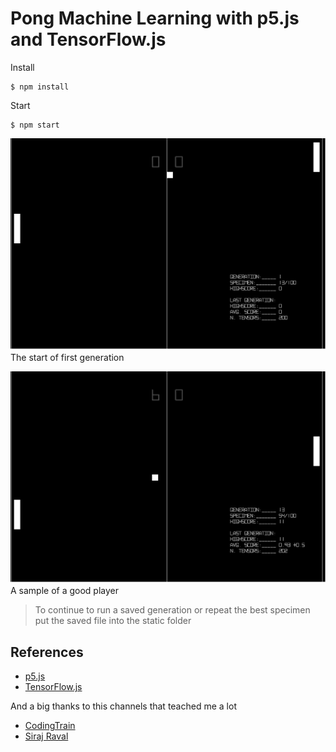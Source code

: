 # Pong Machine Learning with p5.js and TensorFlow.js

Install
```
$ npm install
```

Start
```
$ npm start
```


![Generation Start Sample](sample1.gif)
The start of first generation

![Generation Best Sample](sample2.gif)
A sample of a good player

> To continue to run a saved generation or repeat the best specimen put the saved file into the static folder

## References
- [p5.js](https://p5js.org/)
- [TensorFlow.js](https://js.tensorflow.org)

And a big thanks to this channels that teached me a lot
- [CodingTrain](https://www.youtube.com/user/shiffman/videos)
- [Siraj Raval](https://www.youtube.com/channel/UCWN3xxRkmTPmbKwht9FuE5A)
